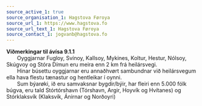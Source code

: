 ```yaml
---
source_active_1: true
source_organisation_1: Hagstova Føroya
source_url_1: https://www.hagstova.fo
source_url_text_1: Hagstova Føroya
source_contact_1: jogvanb@hagstova.fo
---
```

**Viðmerkingar til ávísa 9.1.1**  
  Oyggjarnar Fugloy, Svínoy, Kallsoy, Mykines, Koltur, Hestur, Nólsoy, Skúgvoy og Stóra Dímun eru meira enn 2 km frá heilársvegi.  
  Hinar búsettu oyggjarnar eru annaðhvørt sambundnar við heilársvegum ella hava flestu tænastur og hentleikar í oynni.  
  Sum býarøki, ið eru samvaksnar bygdir/býir, har fleiri enn 5.000 fólk búgva, eru tald Stórtórshavn (Tórshavn, Argir, Hoyvík og Hvítanes) og Stórklaksvík (Klaksvík, Ánirnar og Norðoyri)
